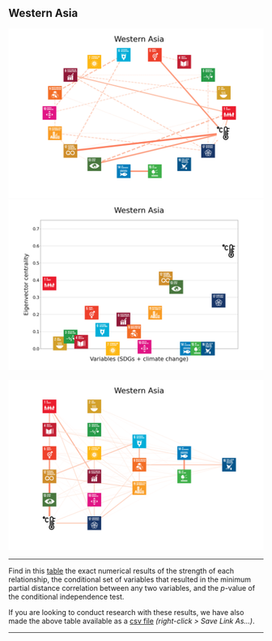 ## Western Asia

<img src="../Western Asia/Western Asia_circular_network_logos.png">
<img src="../Western Asia/Western Asia_eigenvector_centrality.png">
<br>
<br>
<img src="../Western Asia/Western Asia_multipartite_network_logos_cluster.png">

---

Find in this <a href="TLPH_website_tables_13-13.pdf" target="_blank">table</a> the exact numerical results of the strength of each relationship, the conditional set of variables that resulted in the minimum partial distance correlation between any two variables, and the _p_-value of the conditional independence test.

If you are looking to conduct research with these results, we have also made the above table available as a <a href="https://raw.githubusercontent.com/felix-laumann/SDG-networks/gh-pages/Results/csv/conditions_Western Asia.csv" target="_blank" download>csv file</a> _(right-click > Save Link As...)_. 

---
